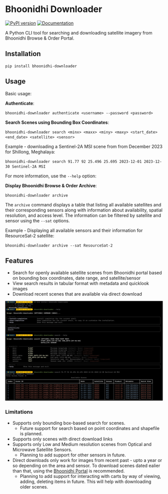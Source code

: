 # Bhoonidhi Downloader

[![PyPI version](https://badge.fury.io/py/bhoonidhi-downloader.svg)](https://badge.fury.io/py/bhoonidhi-downloader) [![Documentation](https://img.shields.io/badge/docs-MkDocs-blue.svg)](https://geovicco-dev.github.io/bhoonidhi-downloader/)

A Python CLI tool for searching and downloading satellite imagery from Bhoonidhi Browse & Order Portal.

## Installation

```shell
pip install bhoonidhi-downloader
```

## Usage

Basic usage:

**Authenticate**:

```shell
bhoonidhi-downloader authenticate <username> --password <password>
```

**Search Scenes using Bounding Box Coordinates**:

```shell
bhoonidhi-downloader search <minx> <maxx> <miny> <maxy> <start_date> <end_date> <satellite> <sensor>
```

Example - downloading a Sentinel-2A MSI scene from from December 2023 for Shillong, Meghalaya:

```shell
bhoonidhi-downloader search 91.77 92 25.496 25.695 2023-12-01 2023-12-30 Sentinel-2A MSI
```

For more information, use the `--help` option:

**Display Bhoonidhi Browse & Order Archive**:

```shell
bhoonidhi-downloader archive
```

The `archive` command displays a table that listing all available satellites and their corresponding sensors along with information about availability, spatial resolution, and access level. The information can be filtered by satellite and sensor using the `--sat` options.

Example - Displaying all available sensors and their information for ResourceSat-2 satellite:

```shell
bhoonidhi-downloader archive --sat ResourceSat-2
```

## Features

- Search for openly available satellite scenes from Bhoonidhi portal based on bounding box coordinates, date range, and satellite/sensor
- View search results in tabular format with metadata and quicklook images
- Download recent scenes that are available via direct download

![alt text](docs/image.png)

### Limitations

- Supports only bounding box-based search for scenes.
  - Future support for search based on point coordinates and shapefile is planned.
- Supports only scenes with direct download links
- Supports only Low and Medium resolution scenes from Optical and Microwave Satellite Sensors.
  - Planning to add support for other sensors in future.
- Direct downloads only work for images from recent past - upto a year or so depending on the area and sensor. To download scenes dated ealier than that, using the [Bhoonidhi Portal](https://bhoonidhi.nrsc.gov.in/bhoonidhi/index.html#) is recommended.
  - Planning to add support for interacting with carts by way of viewing, adding, deleting items in future. This will help with downloading older scenes.
